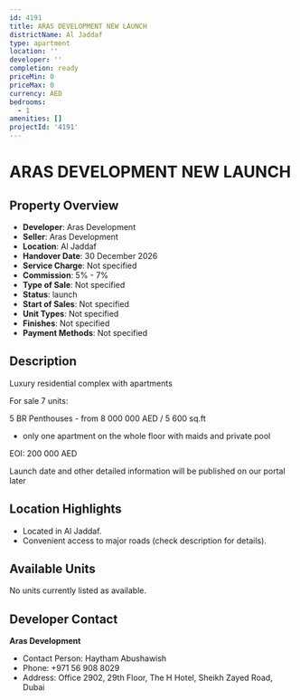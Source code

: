 ```yaml
---
id: 4191
title: ARAS DEVELOPMENT NEW LAUNCH
districtName: Al Jaddaf
type: apartment
location: ''
developer: ''
completion: ready
priceMin: 0
priceMax: 0
currency: AED
bedrooms:
  - 1
amenities: []
projectId: '4191'
---
```


# ARAS DEVELOPMENT NEW LAUNCH

## Property Overview
- **Developer**: Aras Development
- **Seller**: Aras Development
- **Location**: Al Jaddaf
- **Handover Date**: 30 December 2026
- **Service Charge**: Not specified
- **Commission**: 5% - 7%
- **Type of Sale**: Not specified
- **Status**: launch
- **Start of Sales**: Not specified
- **Unit Types**: Not specified
- **Finishes**: Not specified
- **Payment Methods**: Not specified

## Description
Luxury residential complex with apartments



For sale 7 units:

5 BR Penthouses - from 8 000 000 AED / 5 600 sq.ft



- only one apartment on the whole floor with maids and private pool



EOI: 200 000 AED



Launch date and other detailed information will be published on our portal later

## Location Highlights
- Located in Al Jaddaf.
- Convenient access to major roads (check description for details).

## Available Units
No units currently listed as available.

## Developer Contact
**Aras Development**
- Contact Person: Haytham Abushawish
- Phone: +971 56 908 8029
- Address: Office 2902, 29th Floor, The H Hotel, Sheikh Zayed Road, Dubai
